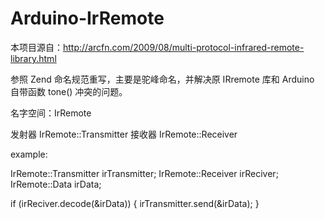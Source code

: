 Arduino-IrRemote
================
本项目源自：http://arcfn.com/2009/08/multi-protocol-infrared-remote-library.html

参照 Zend 命名规范重写，主要是驼峰命名，并解决原 IRremote 库和 Arduino 自带函数 tone() 冲突的问题。

名字空间：IrRemote

发射器
IrRemote::Transmitter
接收器
IrRemote::Receiver

example:

IrRemote::Transmitter irTransmitter;
IrRemote::Receiver irReciver;
IrRemote::Data irData;

if (irReciver.decode(&irData)) {
  irTransmitter.send(&irData);
}
